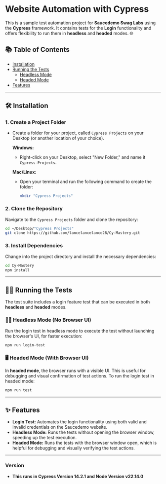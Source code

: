 

#  Website Automation with Cypress

This is a sample test automation project for **Saucedemo Swag Labs** using the **Cypress** framework. It contains tests for the **Login** functionality and offers flexibility to run them in **headless** and **headed** modes. 🌐

## 📚 Table of Contents

- [Installation](#installation)
- [Running the Tests](#running-the-tests)
  - [Headless Mode](#headless-mode)
  - [Headed Mode](#headed-mode)
- [Features](#features)

---

## 🛠️ Installation

### 1. Create a Project Folder
- Create a folder for your project, called `Cypress Projects` on your Desktop (or another location of your choice).

  **Windows:**
  - Right-click on your Desktop, select "New Folder," and name it `Cypress-Projects`.

  **Mac/Linux:**
  - Open your terminal and run the following command to create the folder:

    ```bash
    mkdir "Cypress Projects"
    ```

### 2. Clone the Repository
Navigate to the `Cypress Projects` folder and clone the repository:

```bash
cd ~/Desktop/"Cypress Projects"
git clone https://github.com/lancelancelance28/Cy-Mastery.git
```

### 3. Install Dependencies
Change into the project directory and install the necessary dependencies:

```bash
cd Cy-Mastery
npm install
```

---

## 🏃‍♂️ Running the Tests

The test suite includes a login feature test that can be executed in both **headless** and **headed** modes.

### 🧑‍💻 Headless Mode (No Browser UI)

Run the login test in headless mode to execute the test without launching the browser's UI, for faster execution:

```bash
npm run login-test
```

### 🖥️ Headed Mode (With Browser UI)

In **headed mode**, the browser runs with a visible UI. This is useful for debugging and visual confirmation of test actions. To run the login test in headed mode:

```bash
npm run test
```

---

## ✨ Features

- **Login Test:** Automates the login functionality using both valid and invalid credentials on the Saucedemo website.
- **Headless Mode:** Runs the tests without opening the browser window, speeding up the test execution.
- **Headed Mode:** Runs the tests with the browser window open, which is helpful for debugging and visually verifying the test actions.

---
### Version

- **This runs in Cypress Version 14.2.1 and Node Version v22.14.0** 